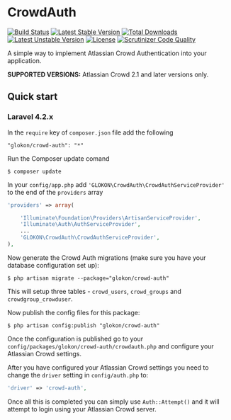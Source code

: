 CrowdAuth
========

[![Build Status](https://travis-ci.org/GLOKON/crowd-auth.svg)](https://travis-ci.org/GLOKON/crowd-auth)
[![Latest Stable Version](https://poser.pugx.org/glokon/crowd-auth/v/stable)](https://packagist.org/packages/glokon/crowd-auth)
[![Total Downloads](https://poser.pugx.org/glokon/crowd-auth/downloads)](https://packagist.org/packages/glokon/crowd-auth)
[![Latest Unstable Version](https://poser.pugx.org/glokon/crowd-auth/v/unstable)](https://packagist.org/packages/glokon/crowd-auth)
[![License](https://poser.pugx.org/glokon/crowd-auth/license)](https://packagist.org/packages/glokon/crowd-auth)
[![Scrutinizer Code Quality](https://scrutinizer-ci.com/g/GLOKON/crowd-auth/badges/quality-score.png?b=master)](https://scrutinizer-ci.com/g/GLOKON/crowd-auth/?branch=master)

A simple way to implement Atlassian Crowd Authentication into your application.

**SUPPORTED VERSIONS:** Atlassian Crowd 2.1 and later versions only.

## Quick start

### Laravel 4.2.x

In the `require` key of `composer.json` file add the following

    "glokon/crowd-auth": "*"

Run the Composer update comand

    $ composer update

In your `config/app.php` add `'GLOKON\CrowdAuth\CrowdAuthServiceProvider'` to the end of the `providers` array

```php
'providers' => array(

    'Illuminate\Foundation\Providers\ArtisanServiceProvider',
    'Illuminate\Auth\AuthServiceProvider',
    ...
    'GLOKON\CrowdAuth\CrowdAuthServiceProvider',
),
```

Now generate the Crowd Auth migrations (make sure you have your database configuration set up):

    $ php artisan migrate --package="glokon/crowd-auth"

This will setup three tables - `crowd_users`, `crowd_groups` and `crowdgroup_crowduser`.

Now publish the config files for this package:

    $ php artisan config:publish "glokon/crowd-auth"

Once the configuration is published go to your `config/packages/glokon/crowd-auth/crowdauth.php` and configure your Atlassian Crowd settings.

After you have configured your Atlassian Crowd settings you need to change the `driver` setting in `config/auth.php` to:

```php
'driver' => 'crowd-auth',
```

Once all this is completed you can simply use `Auth::Attempt()` and it will attempt to login using your Atlassian Crowd server.